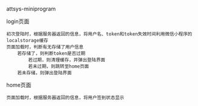 attsys-miniprogram

login页面
    
    初次登陆时，根据服务器返回的信息，将用户名、token和token失效时间利用微信小程序的localstorage缓存
    页面加载时，判断有无存储了用户信息
        若存储了，则判断token是否过期
            若过期，则清理缓存，并弹出登陆界面
            若未过期，则跳转至home页面
        若未存储，则弹出登陆界面
        
home页面
    
    页面加载时，根据服务器返回的信息，将用户签到状态显示
    
